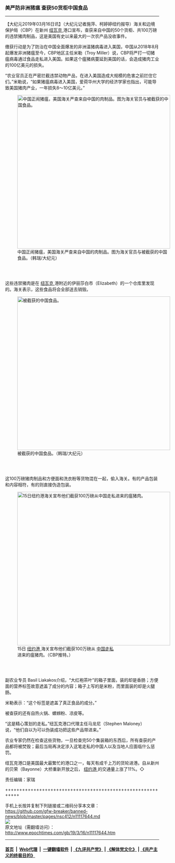### 美严防非洲猪瘟  查获50货柜中国食品
------------------------

<p>
 【大纪元2019年03月16日讯】（大纪元记者施萍、柯婷婷纽约报导）海关和边境保护局（CBP）在新州
 <a href="http://www.epochtimes.com/gb/tag/%E7%BA%BD%E7%93%A6%E5%85%8B.html">
  纽瓦克
 </a>
 港口宣布，查获来自中国的50个货柜、共100万磅的违禁猪肉制品，这是美国有史以来最大的一次农产品没收事件。
</p>
<p>
 缴获行动是为了防治在中国全面爆发的非洲温猪病毒进入美国，中国从2018年8月起爆发非洲猪瘟至今，CBP地区主任米勒（Troy Miller）说，CBP将严打一切猪瘟病毒通过食品走私进入美国。如果这个瘟猪病蔓延到美国的话，会造成猪肉工业的100亿美元的损失。
</p>
<p>
 “农业官员正在严密拦截违禁动物产品，在进入美国造成大规模的危害之前拦住它们。”米勒说，“如果猪瘟病毒进入美国，爱荷华州大学的经济学家也指出，可能导致美国猪肉产业，一年损失8～10亿美元。”
</p>
<figure class="wp-caption aligncenter" id="11117649" style="width: 500px">
 <img alt="中国正闹猪瘟，美国海关严查来自中国的肉制品。图为海关官员与被截获的中国食品。" src="http://i.epochtimes.com/assets/uploads/2019/03/17da293f56c63d4428fbfccb4063b417-450x338.jpg" width="500"/>
 <br/><figcaption class="wp-caption-text">
  中国正闹猪瘟，美国海关严查来自中国的肉制品。图为海关官员与被截获的中国食品。（韩瑞/大纪元）
 </figcaption><br/>
</figure><br/>
<p>
 这些违禁猪肉是在
 <a href="http://www.epochtimes.com/gb/tag/%E7%BA%BD%E7%93%A6%E5%85%8B.html">
  纽瓦克
 </a>
 港附近的伊丽莎白市（Elizabeth）的一个仓库里发现的。海关表示，这些食品将会全部送去销毁。
</p>
<figure class="wp-caption aligncenter" id="11117648" style="width: 500px">
 <img alt="被截获的中国食品。" src="http://i.epochtimes.com/assets/uploads/2019/03/1363e7a00555c2cb70f7bb097163451d-450x253.jpg" width="500"/>
 <br/><figcaption class="wp-caption-text">
  被截获的中国食品。（韩瑞/大纪元）
 </figcaption><br/>
</figure><br/>
<p>
 这100万磅猪肉制品和方便面和洗衣粉等货物混在一起，偷入海关。有的产品包装和内容相符，有的则直接伪造包装。
</p>
<figure class="wp-caption aligncenter" id="11117646" style="width: 500px">
 <img alt="15日纽约港海关宣布他们截获100万磅从中国走私进来的瘟猪肉。" src="http://i.epochtimes.com/assets/uploads/2019/03/40fd768ad0aa14c1a0c2933cd35535b6-450x334.png" width="500"/>
 <br/><figcaption class="wp-caption-text">
  15日
  <a href="http://www.epochtimes.com/gb/tag/%E7%BA%BD%E7%BA%A6%E6%B8%AF.html">
   纽约港
  </a>
  海关宣布他们截获100万磅从
  <a href="http://www.epochtimes.com/gb/tag/%E4%B8%AD%E5%9B%BD%E8%B5%B0%E7%A7%81.html">
   中国走私
  </a>
  进来的瘟猪肉。（CBP推特。）
 </figcaption><br/>
</figure><br/>
<p>
 副农业专员 Basil Liakakos介绍，“大红袍茶叶”的箱子里面，装的却是香肠；方便面的营养标签故意遮盖了成分的内容；箱子上写的是米粉，而里面装的却是火腿肠。
</p>
<p>
 米勒表示：“这个标签是遮盖了真正食品的成分。”
</p>
<p>
 被查获的还有自热火锅、螺蛳粉、凉皮等。
</p>
<p>
 “这是精心策划的走私。”纽瓦克港口代理主任马龙尼（Stephen Maloney）说，“他们自以为可以伪装成功把这些产品带进来。”
</p>
<p>
 农业专家仍然在检查这些货物，一旦检查完50个集装箱的东西后，所有查获的产品都将被焚毁；最后当局再决定涉入这笔走私的中国人以及当地人应面临什么惩罚。
</p>
<p>
 纽瓦克港口是美国最大最繁忙的港口之一，每天有成千上万的货轮进港。自从新州的贝荣（Bayonne）大桥重新开放之后，
 <a href="http://www.epochtimes.com/gb/tag/%E7%BA%BD%E7%BA%A6%E6%B8%AF.html">
  纽约港
 </a>
 的交通量上涨了11%。◇
</p>
<p>
 责任编辑：家瑞
</p>

+++++++++++++++++++++++++++++++++++++++++++++++++++++++++++<br/><br/>
手机上长按并复制下列链接或二维码分享本文章：<br/>
https://github.com/gfw-breaker/banned-news/blob/master/pages/nsc412/n11117644.md <br/>
<a href='https://github.com/gfw-breaker/banned-news/blob/master/pages/nsc412/n11117644.md'><img src='https://github.com/gfw-breaker/banned-news/blob/master/pages/nsc412/n11117644.md.png'/></a> <br/>
原文地址（需翻墙访问）：http://www.epochtimes.com/gb/19/3/16/n11117644.htm


------------------------
#### [首页](https://github.com/gfw-breaker/banned-news/blob/master/README.md) &nbsp;|&nbsp; [Web代理](https://github.com/labour-camp/helloworld) &nbsp;|&nbsp; [一键翻墙软件](https://github.com/gfw-breaker/nogfw/blob/master/README.md) &nbsp;| [《九评共产党》](https://github.com/gfw-breaker/9ping.md/blob/master/README.md#九评之一评共产党是什么) | [《解体党文化》](https://github.com/gfw-breaker/jtdwh.md/blob/master/README.md) | [《共产主义的终极目的》](https://github.com/gfw-breaker/gczydzjmd.md/blob/master/README.md)

